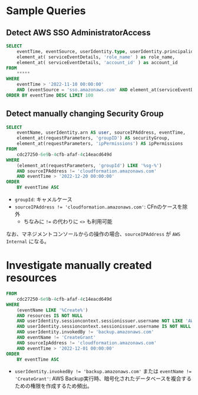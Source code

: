 # Sample Queries

## Detect AWS SSO AdministratorAccess

```sql
SELECT
    eventTime, eventSource, userIdentity.type, userIdentity.principalid, userIdentity.accountid, userIdentity.username,
    element_at( serviceEventDetails, 'role_name' ) as role_name,
    element_at( serviceEventDetails, 'account_id' ) as account_id
FROM
    *****
WHERE
    eventTime > '2022-11-10 00:00:00'
    AND (eventSource = 'sso.amazonaws.com' AND element_at(serviceEventDetails, 'role_name' ) = 'AWSAdministratorAccess' )
ORDER BY eventTime DESC LIMIT 100
```

## Detect manually changing Security Group

```sql
SELECT
    eventName, userIdentity.arn AS user, sourceIPAddress, eventTime,
    element_at(requestParameters, 'groupID') AS securityGroup,
    element_at(requestParameters, 'ipPermissions') AS ipPermissions
FROM
    cdc27250-6e9b-4cfb-afaf-4c14eacd649d
WHERE
    (element_at(requestParameters, 'groupId') LIKE '%sg-%')
    AND sourceIPAddress != 'cloudformation.amazonaws.com'
    AND eventTime > '2022-12-20 00:00:00'
ORDER
    BY eventTime ASC
```

- `groupId`: キャメルケース
- `sourceIPAddress != 'cloudformation.amazonaws.com'`: CFnのケースを除外
    - ちなみに `!=` の代わりに `<>` も利用可能

なお、マネジメントコンソールからの操作の場合、`sourceIPAddress` が `AWS Internal` になる。

# Investigate manually created resources

```sql
FROM
    cdc27250-6e9b-4cfb-afaf-4c14eacd649d
WHERE
    (eventName LIKE '%Create%')
    AND resources IS NOT NULL
    AND userIdentity.sessioncontext.sessionissuer.username NOT LIKE 'AWSServiceRole%'
    AND userIdentity.sessioncontext.sessionissuer.username IS NOT NULL
    AND userIdentity.invokedBy != 'backup.amazonaws.com'
    AND eventName != 'CreateGrant'
    AND sourceIpAddress != 'cloudformation.amazonaws.com'
    AND eventTime > '2022-12-01 00:00:00'
ORDER
    BY eventTime ASC
```

- `userIdentity.invokedBy != 'backup.amazonaws.com'` または `eventName != 'CreateGrant'`: AWS Backup実行時、暗号化されたデータベースを複合するための権限を作成するため頻出。
